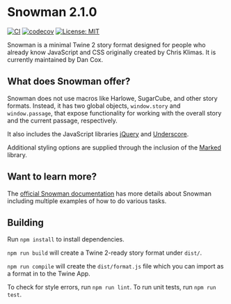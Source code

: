 # Snowman 2.1.0

[![CI](https://github.com/videlais/snowman/actions/workflows/ci.yml/badge.svg?branch=2.X)](https://github.com/videlais/snowman/actions/workflows/ci.yml)
[![codecov](https://codecov.io/gh/videlais/snowman/branch/2.X/graph/badge.svg)](https://codecov.io/gh/videlais/snowman)
[![License: MIT](https://img.shields.io/badge/License-MIT-yellow.svg)](https://opensource.org/licenses/MIT)

Snowman is a minimal Twine 2 story format designed for people who already know JavaScript and CSS originally created by Chris Klimas. It is currently maintained by Dan Cox.

## What does Snowman offer?

Snowman does not use macros like Harlowe, SugarCube, and other story formats. Instead, it has two global objects, `window.story` and `window.passage`, that expose functionality for working with the overall story and the current passage, respectively.

It also includes the JavaScript libraries [jQuery](https://jquery.com/) and [Underscore](https://underscorejs.org/).

Additional styling options are supplied through the inclusion of the [Marked](https://github.com/markedjs/marked) library.

## Want to learn more?

The [official Snowman documentation](https://videlais.github.io/snowman/2/) has more details about Snowman including multiple examples of how to do various tasks.

## Building

Run `npm install` to install dependencies.

`npm run build` will create a Twine 2-ready story format under `dist/`.

`npm run compile` will create the `dist/format.js` file which you can import as a format in to the Twine App.

To check for style errors, run `npm run lint`.
To run unit tests, run `npm run test`.
